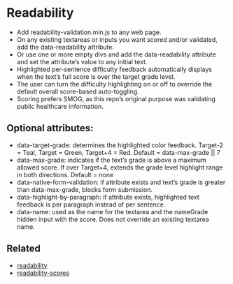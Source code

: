 # Readability

*   Add readability-validation.min.js to any web page.
*   On any existing textareas or inputs you want scored and/or validated,
    add the data-readability attribute.
*   Or use one or more empty divs and add the data-readability attribute
    and set the attribute’s value to any initial text.
*   Highlighted per-sentence difficulty feedback automatically displays when
    the text’s full score is over the target grade level.
*   The user can turn the difficulty highlighting on or off
    to override the default overall score-based auto-toggling.
*   Scoring prefers SMOG, as this repo’s original purpose was
    validating public healthcare information.

## Optional attributes:

*   data-target-grade: determines the highlighted color feedback.
    Target-2 = Teal, Target = Green, Target+4 = Red.
    Default = data-max-grade || 7
*   data-max-grade: indicates if the text’s grade is above a
    maximum allowed score.  If over Target+4, extends the
    grade level highlight range in both directions.
    Default = none
*   data-native-form-validation: if attribute exists and text’s
    grade is greater than data-max-grade, blocks form submission.
*   data-highlight-by-paragraph: if attribute exists, highlighted text
    feedback is per paragraph instead of per sentence.
*   data-name: used as the name for the textarea and the nameGrade
    hidden input with the score.  Does not override an existing textarea name.

## Related

*   [readability](https://github.com/wooorm/readability)
*   [readability-scores](https://github.com/MichaelChambers/readability-scores)
